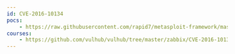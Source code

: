 ```yaml
---
id: CVE-2016-10134
pocs:
    - https://raw.githubusercontent.com/rapid7/metasploit-framework/master/modules/auxiliary/gather/zabbix_toggleids_sqli.rb
courses:
    - https://github.com/vulhub/vulhub/tree/master/zabbix/CVE-2016-10134
---
```

